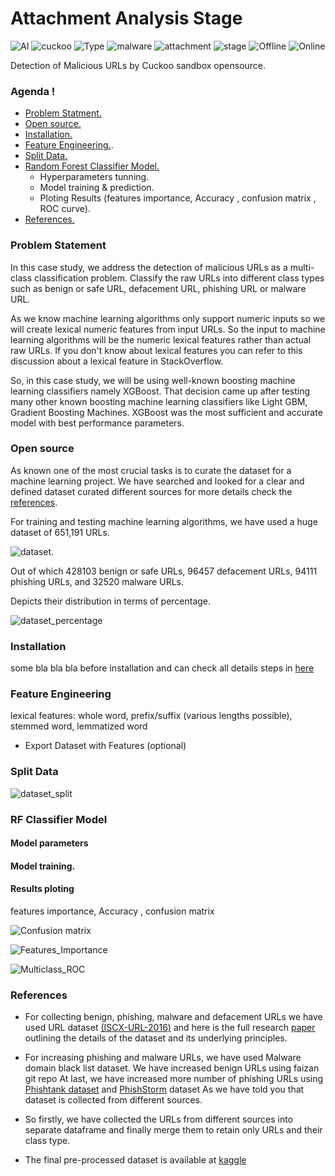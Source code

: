 # Attachment Analysis Stage

![AI](https://img.shields.io/badge/AI-Machine--Learning-brightgreen)
![cuckoo](https://img.shields.io/badge/opensource-Cuckoo--Sandbox-brightgreen)
![Type](https://img.shields.io/badge/Type-Opensource-brightgreen)
![malware](https://img.shields.io/badge/analysis-malware-brightgreen)
![attachment](https://img.shields.io/badge/email-attachment-brightgreen)
![stage](https://img.shields.io/badge/stage-3rd-brightgreen)
![Offline](https://img.shields.io/badge/Offline-Sandbox-red)
![Online](https://img.shields.io/badge/Online-Sandbox-success)


Detection of Malicious URLs by Cuckoo sandbox opensource.

### Agenda !
- [Problem Statment.](#problem-statement)
- [Open source.](#open-source)
- [Installation.](#installation)
- [Feature Engineering.](#feature-engineering).
- [Split Data.](#split-data)
- [Random Forest Classifier Model.](#RF-classifier-model)
	- Hyperparameters tunning. 
	- Model training & prediction.
	- Ploting Results (features importance, Accuracy , confusion matrix , ROC curve).
- [References.](#references)


### Problem Statement

In this case study, we address the detection of malicious URLs as a multi-class classification problem.
Classify the raw URLs into different class types such as benign or safe URL, defacement URL, phishing URL or malware URL.

As we know machine learning algorithms only support numeric inputs so we will create lexical numeric features from input URLs. So the input to machine learning algorithms will be the numeric lexical features rather than actual raw URLs. If you don't know about lexical features you can refer to this discussion about a lexical feature in StackOverflow.

So, in this case study, we will be using well-known boosting machine learning classifiers namely XGBoost.
That decision came up after testing many other known boosting machine learning classifiers like Light GBM, Gradient Boosting Machines.
XGBoost was the most sufficient and accurate model with best performance parameters.

### Open source

As known one of the most crucial tasks is to curate the dataset for a machine learning project.
We have searched and looked for a clear and defined dataset curated different sources for more details check the [references](#references).


For training and testing machine learning algorithms, we have used a huge dataset of 651,191 URLs.

![dataset](/assets/url_RF/data_set.JPG).


Out of which 428103 benign or safe URLs, 96457 defacement URLs, 94111 phishing URLs, and 32520 malware URLs.


Depicts their distribution in terms of percentage.


![dataset_percentage](/assets/url_RF/dataset_perc.JPG)



### Installation

some bla bla bla before installation 
and can check all details steps in [here](Cuckoo_guide.md)

### Feature Engineering

lexical features: whole word, prefix/suffix (various lengths possible), stemmed word, lemmatized word

- Export Dataset with Features (optional)

### Split Data


![dataset_split](/assets/url_RF/Dataset_split.JPG)


### RF Classifier Model

#### Model parameters

#### Model training.

#### Results ploting 
features importance, Accuracy , confusion matrix


![Confusion matrix](/assets/url_RF/Confusion_matrix.jpg)

![Features_Importance](/assets/url_RF/Features_Importance.jpg)


![Multiclass_ROC](/assets/url_RF/Multiclass_ROC.png)


### References

- For collecting benign, phishing, malware and defacement URLs we have used URL dataset [(ISCX-URL-2016)](https://www.unb.ca/cic/datasets/url-2016.html) and here is the full research [paper](https://www.springerprofessional.de/en/detecting-malicious-urls-using-lexical-analysis/10722098) outlining the details of the dataset and its underlying principles.
- For increasing phishing and malware URLs, we have used Malware domain black list dataset. We have increased benign URLs using faizan git repo At last, we have increased more number of phishing URLs using [Phishtank dataset](https://www.phishtank.com/developer_info.php) and [PhishStorm](https://research.aalto.fi/en/datasets/phishstorm-phishing-legitimate-url-dataset) dataset As we have told you that dataset is collected from different sources. 
- So firstly, we have collected the URLs from different sources into separate dataframe and finally merge them to retain only URLs and their class type.

- The final pre-processed dataset is available at [kaggle](https://www.kaggle.com/code/sid321axn/malicious-url-detection-using-ml-feat-engg/data)